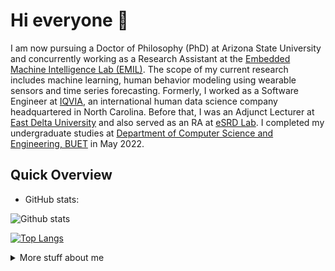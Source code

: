 # Hi everyone :wave:

I am now pursuing a Doctor of Philosophy (PhD) at Arizona State University and concurrently working as a Research Assistant at the  [Embedded Machine Intelligence Lab (EMIL)](https://ghasemzadeh.com/). The scope of my current research includes machine learning, human behavior modeling using wearable sensors and time series forecasting. Formerly, I worked as a Software Engineer at [IQVIA](https://www.iqvia.com/), an international human data science company headquartered in North Carolina. Before that, I was an Adjunct Lecturer at [East Delta University](https://www.eastdelta.edu.bd/) and also served as an RA at [eSRD Lab](http://esrdlab.cse.buet.ac.bd/). I completed my undergraduate studies at [Department of Computer Science and Engineering, BUET](https://cse.buet.ac.bd/) in May 2022.


## Quick Overview
* GitHub stats:  

![Github stats](https://github-readme-stats.vercel.app/api?username=shovito66&hide=stars,issues,contribs&show_icons=true&theme=radical&count_private=true)

[![Top Langs](https://github-readme-stats.vercel.app/api/top-langs/?username=shovito66&langs_count=6&hide=html,css&layout=compact&theme=radical&include_all_commits=true)](https://github.com/shovito66/github-readme-stats)

<details>
<summary>
  More stuff about me
</summary>

 

## What I do

I am currently working on multiple research projects which include building predictive models for Parkinson patients and human behavior modeling. My research works mainly focus on wearable sensors and mobile health.

## My skills 📜

### Web technologies

- <img src="https://media1.giphy.com/media/ln7z2eWriiQAllfVcn/giphy.gif?cid=790b761118c930ca4ec1368514abd87d7e3fd452fd865464&rid=giphy.gif&ct=s" height='15px' width='15px' > JavaScript
- <img src="https://icon-library.com/images/java-icon-images/java-icon-images-11.jpg" height='18px' width='18px' > Java
- <img src="https://www.clipartmax.com/png/small/39-396037_big-image-python-gif-file-logo.png" height='15px' width='15px' > Python
- <img src="https://www.staffworx.co.uk/wp-content/uploads/2021/09/nextjs-gif.gif" height='12px' width='18px' > Next.js
- <img src="https://cdn.freebiesupply.com/logos/large/2x/react-1-logo-png-transparent.png" height='15px' width='15px' > Reactjs
- <img src="https://www.offidocs.com/imageswebp/logohtmlhtml5.jpg.webp" height='18px' width='18px' > HTML, CSS
- <img src="https://res.cloudinary.com/arcjet-media/image/upload/c_scale,w_256/v1608734952/z8hzeszc9eb3sp3vp3qc.jpg" height='18px' width='18px' > Tailwind CSS
- <img src="https://www.clipartmax.com/png/middle/89-894960_js-discord-bot-logo-node-js-and-react-js.png" height='18px' width='18px' > Node.js 
- <img src="https://cdn.worldvectorlogo.com/logos/django.svg" height='18px' width='18px' > Django
- <img src="https://cms-assets.tutsplus.com/cdn-cgi/image/width=300/uploads/users/45/posts/19786/preview_image/django-rest-framework-wide-retina-preview.gif" height='18px' width='18px' > Django Rest Framework
- <img src="https://undocumentedmatlab.com/images/PostgreSQL.gif" height='18px' width='18px' > Postgres
- <img src="https://www.iconsdb.com/icons/preview/soylent-red/mysql-xxl.png" height='18px' width='18px' > MySQL
- <img src="https://cdn.iconscout.com/icon/free/png-256/mongodb-3629020-3030245.png" height='18px' width='18px' > MongoDB
- <img src="https://www.laurel-group.com/wp-content/uploads/AWS-logo.png" height='18px' width='18px' > AWS 
  

### Application Development

- KPI [IQVIA]
- Spondon mHealth App
- College Database System
- SkillNao


## What I'm currently learning 📚

- Different predictive models for wearable sensors; self-supervised and semi-supervised learning for noisy data, different data augmentation methods for wearable sensors.


</details>
